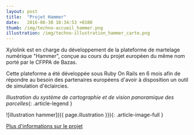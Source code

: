 ```yaml
---
layout: post
title:  "Projet Hammer"
date:   2016-06-30 16:34:53 +0100
thumb: /img/techno-accueil_hammer.png
illustration: /img/techno-illustration_hammer_carte.png
---
```


Xylolink est en charge du développement de la plateforme de martelage numérique "Hammer", conçue au cours du projet européen du même nom porté par le CFPPA de Bazas.

Cette plateforme a été développée sous Ruby On Rails en 6 mois afin de répondre au besoin des partenaires européens d'avoir à disposition un outil de simulation d'éclaircies.

*Illustration du système de cartographie et de vision panoramique des parcelles*{: .article-legend } 

![illustration hammer]({{ page.illustration }}){: .article-image-full } 

[Plus d'informations sur le projet](http://www.hammer-project.eu)